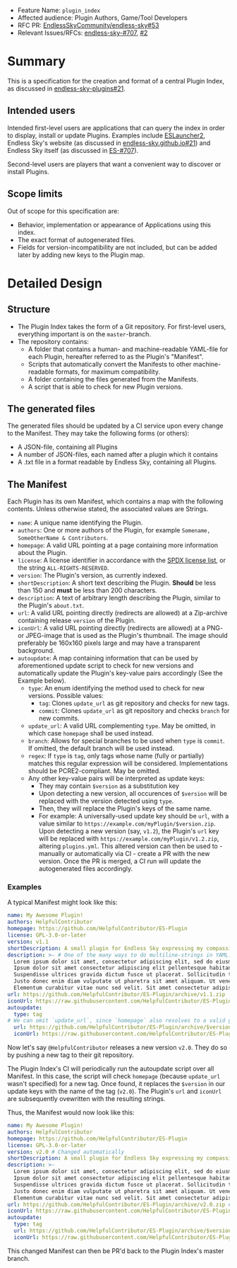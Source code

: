 - Feature Name: `plugin_index`
- Affected audience: Plugin Authors, Game/Tool Developers
- RFC PR: [EndlessSkyCommunity/endless-sky#53](https://github.com/EndlessSkyCommunity/endless-sky/pull/53)
- Relevant Issues/RFCs: [endless-sky-#707](https://github.com/endless-sky/endless-sky/issues/707), [#2](https://github.com/endless-sky/rfcs/pull/2)

# Summary

This is a specification for the creation and format of a central Plugin Index, as discussed in [endless-sky-plugins#21](https://github.com/EndlessSkyCommunity/endless-sky-plugins/pull/21).

## Intended users

Intended first-level users are applications that can query the index in order to display, install or update Plugins. Examples include [ESLauncher2](https://github.com/EndlessSkyCommunity/ESLauncher2/), Endless Sky's website (as discussed in [endless-sky.github.io#21](https://github.com/endless-sky/endless-sky.github.io/pull/21)) and Endless Sky itself (as discussed in [ES-#707](https://github.com/endless-sky/endless-sky/issues/707)).

Second-level users are players that want a convenient way to discover or install Plugins.

## Scope limits

Out of scope for this specification are:
- Behavior, implementation or appearance of Applications using this index.
- The exact format of autogenerated files.
- Fields for version-incompatibility are not included, but can be added later by adding new keys to the Plugin map.


# Detailed Design

## Structure

- The Plugin Index takes the form of a Git repository. For first-level users, everything important is on the `master`-branch.
- The repository contains:
  - A folder that contains a human- and machine-readable YAML-file for each Plugin, hereafter referred to as the Plugin's "Manifest".
  - Scripts that automatically convert the Manifests to other machine-readable formats, for maximum compatibility.
  - A folder containing the files generated from the Manifests.
  - A script that is able to check for new Plugin versions.


## The generated files

The generated files should be updated by a CI service upon every change to the Manifest. They may take the following forms (or others):
- A JSON-file, containing all Plugins
- A number of JSON-files, each named after a plugin which it contains
- A .txt file in a format readable by Endless Sky, containing all Plugins.


## The Manifest

Each Plugin has its own Manifest, which contains a map with the following contents. Unless otherwise stated, the associated values are Strings.

- `name`: A unique name identifying the Plugin.
- `authors`: One or more authors of the Plugin, for example `Somename, SomeOtherName & Contributors`.
- `homepage`: A valid URL pointing at a page containing more information about the Plugin.
- `license`: A license identifier in accordance with the [SPDX license list](https://spdx.org/licenses/), or the string `ALL-RIGHTS-RESERVED`.
- `version`: The Plugin's version, as currently indexed.
- `shortDescription`:  A short text describing the Plugin. **Should** be less than 150 and **must** be less than 200 characters.
- `description`:  A text of arbitrary length describing the Plugin, similar to the Plugin's `about.txt`.
- `url`: A valid URL pointing directly (redirects are allowed) at a Zip-archive containing release `version` of the Plugin.
- `iconUrl`: A valid URL pointing directly (redirects are allowed) at a PNG- or JPEG-image that is used as the Plugin's thumbnail. The image should preferably be 160x160 pixels large and may have a transparent background.
- `autoupdate`: A map containing information that can be used by aforementioned update script to check for new versions and automatically update the Plugin's key-value pairs accordingly (See the Example below).
  - `type`: An enum identifying the method used to check for new versions. Possible values:
    - `tag`: Clones `update_url` as git repository and checks for new tags.
    - `commit`: Clones `update_url` as git repository and checks `branch` for new commits.
  - `update_url`: A valid URL complementing `type`. May be omitted, in which case `homepage` shall be used instead.
  - `branch`: Allows for special branches to be used when `type` is `commit`. If omitted, the default branch will be used instead.
  - `regex`: If `type` is `tag`, only tags whose name (fully or partially) matches this regular expression will be considered. Implementations should be PCRE2-compliant. May be omitted.
  - Any other key-value pairs will be interpreted as update keys:
    - They may contain `$version` as a substitution key
    - Upon detecting a new version, all occurences of `$version` will be replaced with the version detected using `type`.
    - Then, they will replace the Plugin's keys of the same name.
    - For example: A universally-used update key should be `url`, with a value similar to `https://example.com/myPlugin/$version.zip`. Upon detecting a new version (say, `v1.2`), the Plugin's `url` key will be replaced with `https://example.com/myPlugin/v1.2.zip`, altering `plugins.yml`. This altered version can then be used to - manually or automatically via CI - create a PR with the new version. Once the PR is merged, a CI run will update the autogenerated files accordingly.

### Examples

A typical Manifest might look like this:
```yaml
name: My Awesome Plugin!
authors: HelpfulContributor
homepage: https://github.com/HelpfulContributor/ES-Plugin
license: GPL-3.0-or-later
version: v1.1
shortDescription: A small plugin for Endless Sky expressing my compassion for the game!
description: >- # One of the many ways to do multiline-strings in YAML. This version allows for linebreaks, but strips them away while parsing. See https://yaml-multiline.info/
  Lorem ipsum dolor sit amet, consectetur adipiscing elit, sed do eiusmod tempor incididunt ut labore et dolore magna aliqua.
  Ipsum dolor sit amet consectetur adipiscing elit pellentesque habitant. Mauris augue neque gravida in. Ultricies integer quis auctor elit.
  Suspendisse ultrices gravida dictum fusce ut placerat. Sollicitudin tempor id eu nisl nunc mi. Molestie at elementum eu facilisis sed odio morbi quis commodo.
  Justo donec enim diam vulputate ut pharetra sit amet aliquam. Ut venenatis tellus in metus vulputate eu scelerisque felis.
  Elementum curabitur vitae nunc sed velit. Sit amet consectetur adipiscing elit duis tristique sollicitudin nibh sit. Feugiat scelerisque varius morbi enim.
url: https://github.com/HelpfulContributor/ES-Plugin/archive/v1.1.zip
iconUrl: https://raw.githubusercontent.com/HelpfulContributor/ES-Plugin/v1.1/icon.png
autoupdate:
  type: tag
# We can omit `update_url`, since `homepage` also resolves to a valid git URL.
  url: https://github.com/HelpfulContributor/ES-Plugin/archive/$version.zip # Specifies what to set `url` to if an update has been found. Notice the $version substitution
  iconUrl: https://raw.githubusercontent.com/HelpfulContributor/ES-Plugin/$version/icon.png # Dito
```

Now let's say `@HelpfulContributor` releases a new version `v2.0`. They do so by pushing a new tag to their git repository.

The Plugin Index's CI will periodically run the autoupdate script over all Manifest. In this case, the script will check `homepage` (because `update_url` wasn't specified) for a new tag. Once found, it replaces the `$version` in our update keys with the name of the tag (`v2.0`). The Plugin's `url` and `iconUrl` are subsequently ovewritten with the resulting strings.

Thus, the Manifest would now look like this:
```yaml
name: My Awesome Plugin!
authors: HelpfulContributor
homepage: https://github.com/HelpfulContributor/ES-Plugin
license: GPL-3.0-or-later
version: v2.0 # Changed automatically
shortDescription: A small plugin for Endless Sky expressing my compassion for the game!
description: >-
  Lorem ipsum dolor sit amet, consectetur adipiscing elit, sed do eiusmod tempor incididunt ut labore et dolore magna aliqua.
  Ipsum dolor sit amet consectetur adipiscing elit pellentesque habitant. Mauris augue neque gravida in. Ultricies integer quis auctor elit.
  Suspendisse ultrices gravida dictum fusce ut placerat. Sollicitudin tempor id eu nisl nunc mi. Molestie at elementum eu facilisis sed odio morbi quis commodo.
  Justo donec enim diam vulputate ut pharetra sit amet aliquam. Ut venenatis tellus in metus vulputate eu scelerisque felis.
  Elementum curabitur vitae nunc sed velit. Sit amet consectetur adipiscing elit duis tristique sollicitudin nibh sit. Feugiat scelerisque varius morbi enim.
url: https://github.com/HelpfulContributor/ES-Plugin/archive/v2.0.zip # Changed because there was an update key with the same name
iconUrl: https://raw.githubusercontent.com/HelpfulContributor/ES-Plugin/v2.0/icon.png # Dito
autoupdate:
  type: tag
  url: https://github.com/HelpfulContributor/ES-Plugin/archive/$version.zipsubstitution
  iconUrl: https://raw.githubusercontent.com/HelpfulContributor/ES-Plugin/$version/icon.png
```

This changed Manifest can then be PR'd back to the Plugin Index's master branch.
